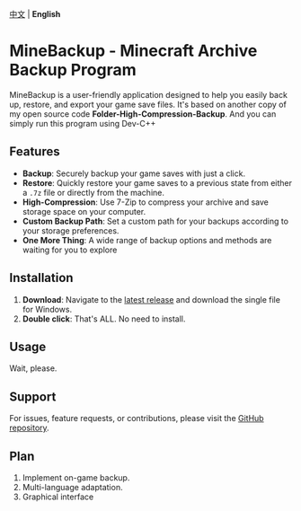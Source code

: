[中文](README.md) | **English** <!-- lang -->

# MineBackup - Minecraft Archive Backup Program

MineBackup is a user-friendly application designed to help you easily back up, restore, and export your game save files. It's based on another copy of my open source code **Folder-High-Compression-Backup**. And you can simply run this program using Dev-C++

## Features

- **Backup**: Securely backup your game saves with just a click.
- **Restore**: Quickly restore your game saves to a previous state from either a `.7z` file or directly from the machine.
- **High-Compression**: Use 7-Zip to compress your archive and save storage space on your computer.
- **Custom Backup Path**: Set a custom path for your backups according to your storage preferences.
- **One More Thing**: A wide range of backup options and methods are waiting for you to explore

## Installation

1. **Download**: Navigate to the [latest release](https://github.com/Leafuke/MineBackup/releases) and download the single file for Windows.
2. **Double click**: That's ALL. No need to install.

## Usage

Wait, please.

## Support

For issues, feature requests, or contributions, please visit the [GitHub repository](https://github.com/Leafuke/MineBackup).

## Plan

1. Implement on-game backup.
2. Multi-language adaptation.
3. Graphical interface
